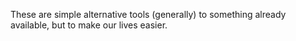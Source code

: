 These are simple alternative tools (generally) to something already available, but to make our lives easier.
